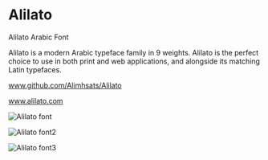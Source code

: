 # Alilato
Alilato Arabic Font

Alilato is a modern Arabic typeface family in 9 weights.
Alilato is the perfect choice to use in both print and web applications, and alongside its matching Latin typefaces.

www.github.com/Alimhsats/Alilato

www.alilato.com

![Alilato font](https://user-images.githubusercontent.com/87979899/127323946-c11a3682-503b-44e8-b197-5b9a3c03af2c.jpg)

![Alilato font2](https://user-images.githubusercontent.com/87979899/127323962-67452f82-9322-487c-a641-4fc5489ff45a.jpg)

![Alilato font3](https://user-images.githubusercontent.com/87979899/127323978-561303cd-1888-4d74-ae1a-a94cf499b022.jpg)
